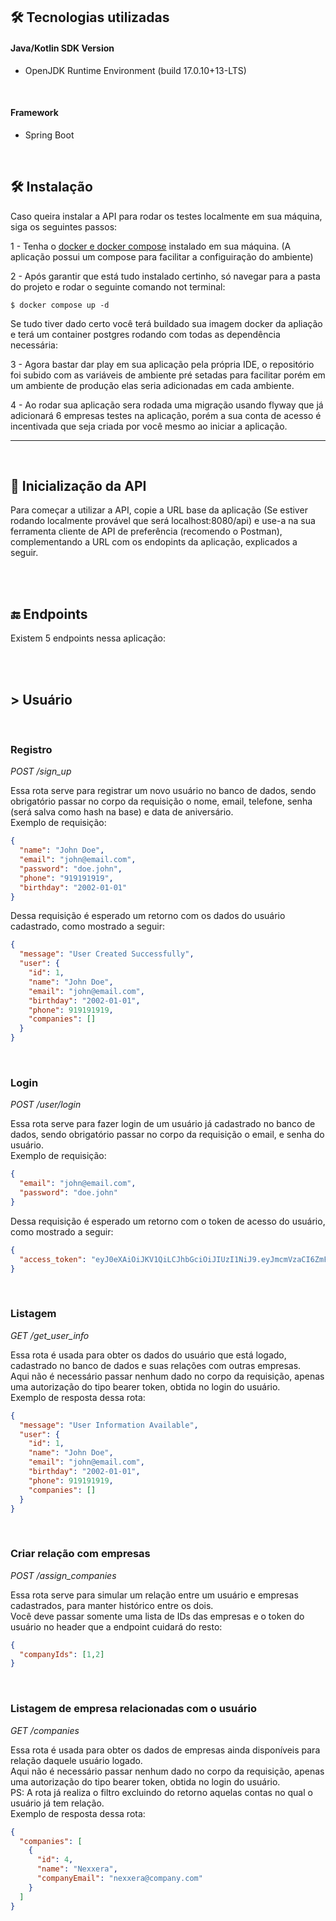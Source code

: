 ## <b> 🛠 Tecnologias utilizadas </b>

#### Java/Kotlin SDK Version

- OpenJDK Runtime Environment (build 17.0.10+13-LTS)

<br>

#### Framework

- Spring Boot

<br>

## 🛠 Instalação

<p>Caso queira instalar a API para rodar os testes localmente em sua máquina, siga os seguintes passos:</p>

1 - Tenha o [docker e docker compose]("https://docs.docker.com/desktop/") instalado em sua máquina. (A aplicação possui um compose para facilitar a configuiração do ambiente)

2 - Após garantir que está tudo instalado certinho, só navegar para a pasta do projeto e rodar o seguinte comando not terminal:

```
$ docker compose up -d
```

Se tudo tiver dado certo você terá buildado sua imagem docker da apliação e terá um container postgres rodando com todas as dependência necessária:


3 - Agora bastar dar play em sua aplicação pela própria IDE, o repositório foi subido com as variáveis de ambiente pré setadas para facilitar porém em um ambiente de produção elas seria adicionadas em cada ambiente.

4 - Ao rodar sua aplicação sera rodada uma migração usando flyway que já adicionará 6 empresas testes na aplicação, porém a sua conta de acesso é incentivada que seja criada por você mesmo ao iniciar a aplicação.

<hr>
<br>

## <b> 🌄 Inicialização da API </b>

Para começar a utilizar a API, copie a URL base da aplicação (Se estiver rodando localmente provável que será localhost:8080/api) e use-a na sua ferramenta cliente de API de preferência (recomendo o Postman), complementando a URL com os endopints da aplicação, explicados a seguir.

<br>

<br>

## <b> 🔚 Endpoints </b>

Existem 5 endpoints nessa aplicação:

<br>

<br>

## <b> > Usuário </b>

<br>

### <b> Registro </b>

<i> POST /sign_up </i>

Essa rota serve para registrar um novo usuário no banco de dados, sendo obrigatório passar no corpo da requisição o nome, email, telefone, senha (será salva como hash na base) e data de aniversário. <br>
Exemplo de requisição:

```json
{
  "name": "John Doe",
  "email": "john@email.com",
  "password": "doe.john",
  "phone": "919191919",
  "birthday": "2002-01-01"
}
```

Dessa requisição é esperado um retorno com os dados do usuário cadastrado, como mostrado a seguir:

```json
{
  "message": "User Created Successfully",
  "user": {
    "id": 1,
    "name": "John Doe",
    "email": "john@email.com",
    "birthday": "2002-01-01",
    "phone": 919191919,
    "companies": []
  }
}
```

<br>

### <b> Login </b>

<i> POST /user/login </i>

Essa rota serve para fazer login de um usuário já cadastrado no banco de dados, sendo obrigatório passar no corpo da requisição o email, e senha do usuário. <br>
Exemplo de requisição:

```json
{
  "email": "john@email.com",
  "password": "doe.john"
}
```

Dessa requisição é esperado um retorno com o token de acesso do usuário, como mostrado a seguir:

```json
{
  "access_token": "eyJ0eXAiOiJKV1QiLCJhbGciOiJIUzI1NiJ9.eyJmcmVzaCI6ZmFsc2UsImlhdCI6MTY0NjQxODA3NCwianRpIjoiNWE0ZDgzODMtZThlNS00MWYzLWEwMDItN2ZlODQzOTg0YzI5IiwidHlwZSI6ImFjY2VzcyIsInN1YiI6eyJ1c2VyX2lkIjo1LCJuYW1lIjoiSm9obiBEb2UiLCJlbWFpbCI6ImpvaG5AZW1haWwuY29tIiwicGFzc3dvcmRfaGFzaCI6InBia2RmMjpzaGEyNTY6MjYwMDAwJGEwTHBMOTJkdWE4ZkVTJDhlMDI3NzgwZTI5NzBiZDkxYTdiMWRjOTg0YWY4ZmJlODdkN2NjODNhODcwMWZhNzY5OWNhOTlhNjY2NWExY2UiLCJjcGYiOiI1NTU1NTU1NTU1NSIsImFkZHJlc3NlcyI6W10sIm9yZGVycyI6W119LCJuYmYiOjE2NDY0MTgwNzQsImV4cCI6MTY0NjUwNDQ3NH0.6X5CEa9cCiauP3qjy7eKvDsVMHr2DGpkPFrRI3YFtRw"
}
```

<br>

### <b> Listagem </b>

<i> GET /get_user_info </i>

Essa rota é usada para obter os dados do usuário que está logado, cadastrado no banco de dados e suas relações com outras empresas. <br>
Aqui não é necessário passar nenhum dado no corpo da requisição, apenas uma autorização do tipo bearer token, obtida no login do usuário. <br>
Exemplo de resposta dessa rota:

```json
{
  "message": "User Information Available",
  "user": {
    "id": 1,
    "name": "John Doe",
    "email": "john@email.com",
    "birthday": "2002-01-01",
    "phone": 919191919,
    "companies": []
  }
}
```

<br>

### <b> Criar relação com empresas </b>

<i> POST /assign_companies </i>

Essa rota serve para simular um relação entre um usuário e empresas cadastrados, para manter histórico entre os dois. <br>
Você deve passar somente uma lista de IDs das empresas e o token do usuário no header que a endpoint cuidará do resto:

```json
{
  "companyIds": [1,2]
}
```

<br>

### <b> Listagem de empresa relacionadas com o usuário </b>

<i> GET /companies </i>

Essa rota é usada para obter os dados de empresas ainda disponíveis para relação daquele usuário logado. <br>
Aqui não é necessário passar nenhum dado no corpo da requisição, apenas uma autorização do tipo bearer token, obtida no login do usuário. <br>
PS: A rota já realiza o filtro excluindo do retorno aquelas contas no qual o usuário já tem relação. <br>
Exemplo de resposta dessa rota:

```json
{
  "companies": [
    {
      "id": 4,
      "name": "Nexxera",
      "companyEmail": "nexxera@company.com"
    }
  ]
}
```

<br>

